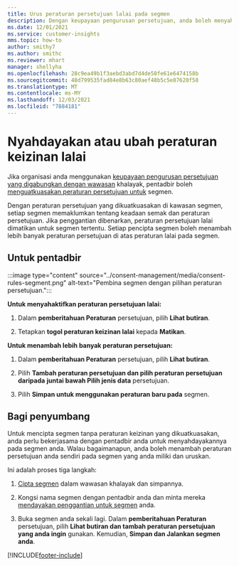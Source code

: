 ```yaml
---
title: Urus peraturan persetujuan lalai pada segmen
description: Dengan keupayaan pengurusan persetujuan, anda boleh menyahdayakan atau mengubah peraturan persetujuan lalai jika penggantian didayakan.
ms.date: 12/01/2021
ms.service: customer-insights
mms.topic: how-to
author: smithy7
ms.author: smithc
ms.reviewer: mhart
manager: shellyha
ms.openlocfilehash: 28c9ea49b1f3aebd3abd7d4de58fe61e6474158b
ms.sourcegitcommit: 48d799535fad84e8b63c80aef48b5c5e87628f58
ms.translationtype: MT
ms.contentlocale: ms-MY
ms.lasthandoff: 12/03/2021
ms.locfileid: "7884181"
---
```

# <a name="disable-or-change-default-consent-rules"></a>Nyahdayakan atau ubah peraturan keizinan lalai

Jika organisasi anda menggunakan [keupayaan pengurusan persetujuan yang digabungkan dengan wawasan](../consent-management/overview.md) khalayak, pentadbir boleh [menguatkuasakan peraturan persetujuan untuk](activate-consent.md) segmen. 

Dengan peraturan persetujuan yang dikuatkuasakan di kawasan segmen, setiap segmen memaklumkan tentang keadaan semak dan peraturan persetujuan. Jika penggantian dibenarkan, peraturan persetujuan lalai dimatikan untuk segmen tertentu. Setiap pencipta segmen boleh menambah lebih banyak peraturan persetujuan di atas peraturan lalai pada segmen. 

## <a name="for-administrators"></a>Untuk pentadbir

:::image type="content" source="../consent-management/media/consent-rules-segment.png" alt-text="Pembina segmen dengan pilihan peraturan persetujuan.":::

**Untuk menyahaktifkan peraturan persetujuan lalai:**

1. Dalam **pemberitahuan Peraturan** persetujuan, pilih **Lihat butiran**. 

1. Tetapkan **togol peraturan keizinan lalai** kepada **Matikan**.

**Untuk menambah lebih banyak peraturan persetujuan:**

1. Dalam **pemberitahuan Peraturan** persetujuan, pilih **Lihat butiran**. 

1. Pilih **Tambah peraturan persetujuan dan pilih peraturan persetujuan daripada** **juntai bawah Pilih jenis data** persetujuan.

1. Pilih **Simpan untuk menggunakan peraturan baru pada** segmen.

## <a name="for-contributors"></a>Bagi penyumbang

Untuk mencipta segmen tanpa peraturan keizinan yang dikuatkuasakan, anda perlu bekerjasama dengan pentadbir anda untuk menyahdayakannya pada segmen anda. Walau bagaimanapun, anda boleh menambah peraturan persetujuan anda sendiri pada segmen yang anda miliki dan uruskan.

Ini adalah proses tiga langkah: 
1. [Cipta segmen](segments.md) dalam wawasan khalayak dan simpannya. 

1. Kongsi nama segmen dengan pentadbir anda dan minta mereka [mendayakan penggantian untuk segmen](activate-consent.md) anda. 

1. Buka segmen anda sekali lagi. Dalam **pemberitahuan Peraturan** persetujuan, pilih **Lihat butiran dan tambah peraturan persetujuan yang anda ingin** gunakan. Kemudian, **Simpan dan Jalankan segmen** **anda**.



[!INCLUDE[footer-include](../includes/footer-banner.md)] 
